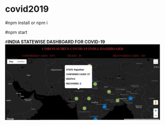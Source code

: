 # covid2019
#npm install or npm i

#npm start


#**INDIA STATEWISE DASHBOARD FOR COVID-19**
![](react-covid19-master/CovidDashboard.jpeg)
